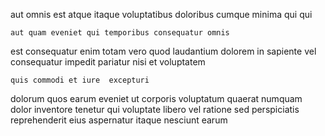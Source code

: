 <!--
title: Team-oriented multimedia analyzer
author: Meaghan
date: 2014-06-15-0209
link: 2014-06-15-0209-team-oriented-multimedia-analyzer
tags: [inject,rainbows,templates,Photoshop]
-->

aut omnis est
atque  itaque voluptatibus doloribus
cumque minima qui qui
 	aut quam eveniet qui temporibus consequatur omnis
est consequatur enim totam vero
quod laudantium  dolorem  in sapiente vel
consequatur impedit pariatur nisi et voluptatem
 	quis commodi et iure  excepturi
 dolorum quos earum eveniet
ut corporis voluptatum quaerat numquam dolor
inventore tenetur qui voluptate libero vel ratione sed  perspiciatis
reprehenderit eius aspernatur itaque  nesciunt earum